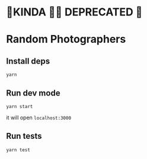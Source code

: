 # 🚨KINDA 🤷‍♀️ DEPRECATED 🚨

# Random Photographers

## Install deps

`yarn`

## Run dev mode

`yarn start`

it will open `localhost:3000`

## Run tests

`yarn test`
